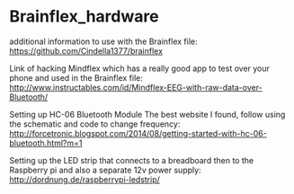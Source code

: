 # Brainflex_hardware
additional information to use with the Brainflex file:
https://github.com/Cindella1377/brainflex

Link of hacking Mindflex which has a really good app to test over your phone and used in the Brainflex file:
http://www.instructables.com/id/Mindflex-EEG-with-raw-data-over-Bluetooth/

Setting up HC-06 Bluetooth Module
The best website I found, follow using the schematic and code to change frequency:
 http://forcetronic.blogspot.com/2014/08/getting-started-with-hc-06-bluetooth.html?m=1
 
 Setting up the LED strip that connects to a breadboard then to the Raspberry pi and also a separate 12v power supply:
 http://dordnung.de/raspberrypi-ledstrip/

